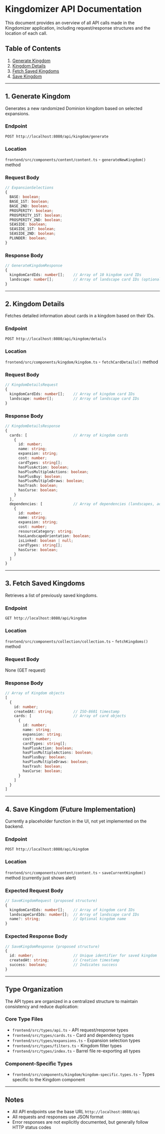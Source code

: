 # Kingdomizer API Documentation

This document provides an overview of all API calls made in the Kingdomizer application, including request/response structures and the location of each call.

## Table of Contents

1. [Generate Kingdom](#1-generate-kingdom)
2. [Kingdom Details](#2-kingdom-details)
3. [Fetch Saved Kingdoms](#3-fetch-saved-kingdoms)
4. [Save Kingdom](#4-save-kingdom-future-implementation)

---

## 1. Generate Kingdom

Generates a new randomized Dominion kingdom based on selected expansions.

### Endpoint
```
POST http://localhost:8080/api/kingdom/generate
```

### Location
`frontend/src/components/content/content.ts` - `generateNewKingdom()` method

### Request Body
```typescript
// ExpansionSelections
{
  BASE: boolean;
  BASE_1ST: boolean;
  BASE_2ND: boolean;
  PROSPERITY: boolean;
  PROSPERITY_1ST: boolean;
  PROSPERITY_2ND: boolean;
  SEASIDE: boolean;
  SEASIDE_1ST: boolean;
  SEASIDE_2ND: boolean;
  PLUNDER: boolean;
}
```

### Response Body
```typescript
// GenerateKingdomResponse
{
  kingdomCardIds: number[];    // Array of 10 kingdom card IDs
  landscape: number[];         // Array of landscape card IDs (optional)
}
```

---

## 2. Kingdom Details

Fetches detailed information about cards in a kingdom based on their IDs.

### Endpoint
```
POST http://localhost:8080/api/kingdom/details
```

### Location
`frontend/src/components/kingdom/kingdom.ts` - `fetchCardDetails()` method

### Request Body
```typescript
// KingdomDetailsRequest
{
  kingdomCardIds: number[];    // Array of kingdom card IDs
  landscape: number[];         // Array of landscape card IDs
}
```

### Response Body
```typescript
// KingdomDetailsResponse
{
  cards: [                     // Array of kingdom cards
    {
      id: number;
      name: string;
      expansion: string;
      cost: number;
      cardTypes: string[];
      hasPlusAction: boolean;
      hasPlusMultipleActions: boolean;
      hasPlusBuy: boolean;
      hasPlusMultipleDraws: boolean;
      hasTrash: boolean;
      hasCurse: boolean;
    }
  ],
  dependencies: [              // Array of dependencies (landscapes, additional cards)
    {
      id: number;
      name: string;
      expansion: string;
      cost: number;
      resourceCategory: string;
      hasLandscapeOrientation: boolean;
      isLinked: boolean | null;
      cardTypes: string[];
      hasCurse: boolean;
    }
  ]
}
```

---

## 3. Fetch Saved Kingdoms

Retrieves a list of previously saved kingdoms.

### Endpoint
```
GET http://localhost:8080/api/kingdom
```

### Location
`frontend/src/components/collection/collection.ts` - `fetchKingdoms()` method

### Request Body
None (GET request)

### Response Body
```typescript
// Array of Kingdom objects
[
  {
    id: number;
    createdAt: string;         // ISO-8601 timestamp
    cards: [                   // Array of card objects
      {
        id: number;
        name: string;
        expansion: string;
        cost: number;
        cardTypes: string[];
        hasPlusAction: boolean;
        hasPlusMultipleActions: boolean;
        hasPlusBuy: boolean;
        hasPlusMultipleDraws: boolean;
        hasTrash: boolean;
        hasCurse: boolean;
      }
    ]
  }
]
```

---

## 4. Save Kingdom (Future Implementation)

Currently a placeholder function in the UI, not yet implemented on the backend.

### Endpoint
```
POST http://localhost:8080/api/kingdom
```

### Location
`frontend/src/components/content/content.ts` - `saveCurrentKingdom()` method (currently just shows alert)

### Expected Request Body
```typescript
// SaveKingdomRequest (proposed structure)
{
  kingdomCardIds: number[];    // Array of kingdom card IDs
  landscapeCardIds: number[];  // Array of landscape card IDs
  name?: string;               // Optional kingdom name
}
```

### Expected Response Body
```typescript
// SaveKingdomResponse (proposed structure)
{
  id: number;                  // Unique identifier for saved kingdom
  createdAt: string;           // Creation timestamp
  success: boolean;            // Indicates success
}
```

---

## Type Organization

The API types are organized in a centralized structure to maintain consistency and reduce duplication:

### Core Type Files
- `frontend/src/types/api.ts` - API request/response types
- `frontend/src/types/cards.ts` - Card and dependency types
- `frontend/src/types/expansions.ts` - Expansion selection types
- `frontend/src/types/filters.ts` - Kingdom filter types
- `frontend/src/types/index.ts` - Barrel file re-exporting all types

### Component-Specific Types
- `frontend/src/components/kingdom/kingdom-specific.types.ts` - Types specific to the Kingdom component

---

## Notes

- All API endpoints use the base URL `http://localhost:8080/api`
- All requests and responses use JSON format
- Error responses are not explicitly documented, but generally follow HTTP status codes 